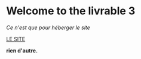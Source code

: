 # Welcome to the livrable 3
*Ce n'est que pour héberger le site*

[LE SITE]([https://link-url-here.org](https://livrable-3-63936zaolkp.streamlit.app/)https://livrable-3-63936zaolkp.streamlit.app/)

**rien d'autre.**
